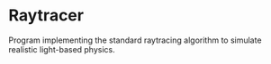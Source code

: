 # Raytracer

Program implementing the standard raytracing algorithm to simulate realistic light-based physics.